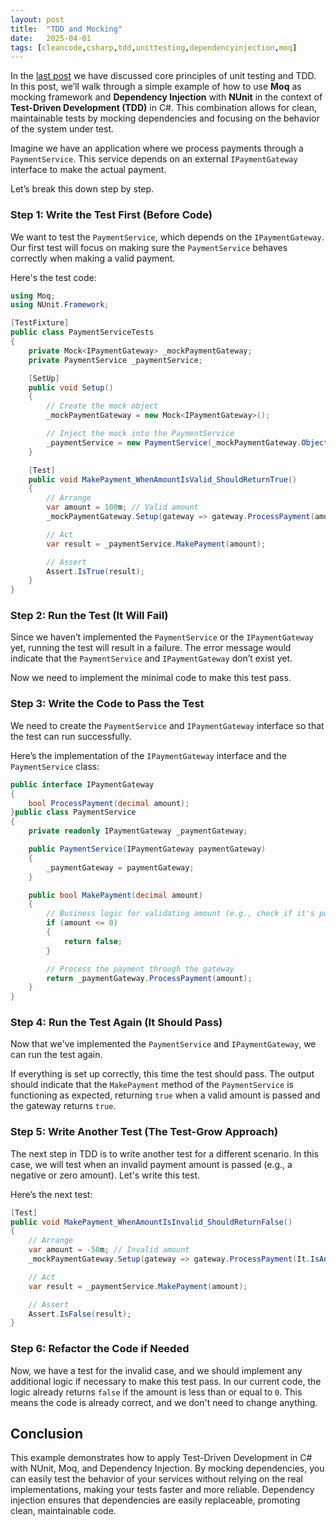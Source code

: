 ```yaml
---
layout: post
title:  "TDD and Mocking"
date:   2025-04-01
tags: [cleancode,csharp,tdd,unittesting,dependencyinjection,moq]
---
```

In the [last post](https://dev.to/mirnes_mrkaljevic/unit-testing-and-test-driven-development-tdd-in-c-20b0) we have discussed core principles of unit testing and TDD. In this post, we’ll walk through a simple example of how to use **Moq**  as mocking framework and **Dependency Injection** with **NUnit** in the context of **Test-Driven Development (TDD)** in C#. This combination allows for clean, maintainable tests by mocking dependencies and focusing on the behavior of the system under test.

Imagine we have an application where we process payments through a `PaymentService`. This service depends on an external `IPaymentGateway` interface to make the actual payment. 

Let’s break this down step by step.

### Step 1: Write the Test First (Before Code)

We want to test the `PaymentService`, which depends on the `IPaymentGateway`. Our first test will focus on making sure the `PaymentService` behaves correctly when making a valid payment.

Here's the test code:

```csharp
using Moq;
using NUnit.Framework;

[TestFixture]
public class PaymentServiceTests
{
    private Mock<IPaymentGateway> _mockPaymentGateway;
    private PaymentService _paymentService;

    [SetUp]
    public void Setup()
    {
        // Create the mock object
        _mockPaymentGateway = new Mock<IPaymentGateway>();

        // Inject the mock into the PaymentService
        _paymentService = new PaymentService(_mockPaymentGateway.Object);
    }

    [Test]
    public void MakePayment_WhenAmountIsValid_ShouldReturnTrue()
    {
        // Arrange
        var amount = 100m; // Valid amount
        _mockPaymentGateway.Setup(gateway => gateway.ProcessPayment(amount)).Returns(true);

        // Act
        var result = _paymentService.MakePayment(amount);

        // Assert
        Assert.IsTrue(result);
    }
}

```


### Step 2: Run the Test (It Will Fail)

Since we haven’t implemented the `PaymentService` or the `IPaymentGateway` yet, running the test will result in a failure. The error message would indicate that the `PaymentService` and `IPaymentGateway` don’t exist yet.

Now we need to implement the minimal code to make this test pass.

### Step 3: Write the Code to Pass the Test

We need to create the `PaymentService` and `IPaymentGateway` interface so that the test can run successfully.

Here’s the implementation of the `IPaymentGateway` interface and the `PaymentService` class:

```csharp
public interface IPaymentGateway
{
    bool ProcessPayment(decimal amount);
}public class PaymentService
{
    private readonly IPaymentGateway _paymentGateway;

    public PaymentService(IPaymentGateway paymentGateway)
    {
        _paymentGateway = paymentGateway;
    }

    public bool MakePayment(decimal amount)
    {
        // Business logic for validating amount (e.g., check if it's positive)
        if (amount <= 0)
        {
            return false;
        }

        // Process the payment through the gateway
        return _paymentGateway.ProcessPayment(amount);
    }
}

```


### Step 4: Run the Test Again (It Should Pass)

Now that we've implemented the `PaymentService` and `IPaymentGateway`, we can run the test again.

If everything is set up correctly, this time the test should pass. The output should indicate that the `MakePayment` method of the `PaymentService` is functioning as expected, returning `true` when a valid amount is passed and the gateway returns `true`.

### Step 5: Write Another Test (The Test-Grow Approach)

The next step in TDD is to write another test for a different scenario. In this case, we will test when an invalid payment amount is passed (e.g., a negative or zero amount). Let's write this test.

Here’s the next test:

```csharp
[Test]
public void MakePayment_WhenAmountIsInvalid_ShouldReturnFalse()
{
    // Arrange
    var amount = -50m; // Invalid amount
    _mockPaymentGateway.Setup(gateway => gateway.ProcessPayment(It.IsAny<decimal>())).Returns(false);

    // Act
    var result = _paymentService.MakePayment(amount);

    // Assert
    Assert.IsFalse(result);
}

```

### Step 6: Refactor the Code if Needed

Now, we have a test for the invalid case, and we should implement any additional logic if necessary to make this test pass. In our current code, the logic already returns `false` if the amount is less than or equal to `0`. This means the code is already correct, and we don't need to change anything.


## Conclusion

This example demonstrates how to apply Test-Driven Development in C# with NUnit, Moq, and Dependency Injection. By mocking dependencies, you can easily test the behavior of your services without relying on the real implementations, making your tests faster and more reliable. Dependency injection ensures that dependencies are easily replaceable, promoting clean, maintainable code.